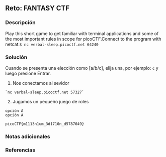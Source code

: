 ## Reto:  FANTASY CTF
### Descripción
Play this short game to get familiar with terminal applications and some of the most important rules in scope for picoCTF.Connect to the program with netcat:`$ nc verbal-sleep.picoctf.net 64240`
### Solución
Cuando se presenta una elección como [a/b/c], elija una, por ejemplo: `c` y luego presione Entrar.

1. Nos conectamos al sevidor

```
`nc verbal-sleep.picoctf.net 57327`
```

2. Jugamos un pequeño juego de roles

```
opción A
opción A
```

```flag
picoCTF{m1113n1um_3d1710n_d5787049}
```
### Notas adicionales
### Referencias

 
